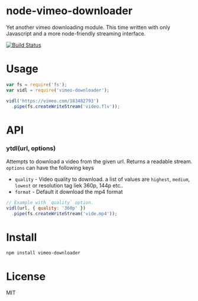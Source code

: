 # node-vimeo-downloader

Yet another vimeo downloading module. This time written with only Javascript and a more node-friendly streaming interface.

[![Build Status](https://secure.travis-ci.org/sub2u/vimeo-downloader.svg)](http://travis-ci.org/sub2u/vimeo-downloader)



# Usage

```js
var fs = require('fs');
var vidl = require('vimeo-downloader');

vidl('https://vimeo.com/183482793')
  .pipe(fs.createWriteStream('video.flv'));
```


# API
### ytdl(url, options)

Attempts to download a video from the given url. Returns a readable stream. `options` can have the following keys

* `quality` - Video quality to download. a list of values are `highest`, `medium`, `lowest` or  resolution tag liek 360p, 144p etc..
* `format` - Default it download the mp4 format

```js
// Example with `quality` option.
vidl(url, { quality: '360p' })
  .pipe(fs.createWriteStream('vide.mp4'));
```


# Install

    npm install vimeo-downloader


# License
MIT
